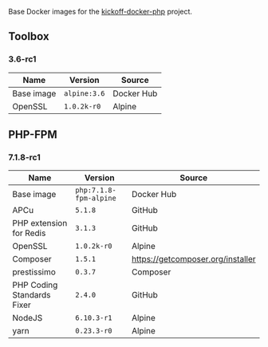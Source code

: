 Base Docker images for the [kickoff-docker-php](https://github.com/thecodingmachine/kickoff-docker-php/) project.

## Toolbox

### 3.6-rc1

| Name       | Version                                    | Source     |
|------------|--------------------------------------------|------------|
| Base image | `alpine:3.6` | Docker Hub |
| OpenSSL    | `1.0.2k-r0`       | Alpine     |

## PHP-FPM

### 7.1.8-rc1

| Name                       | Version                                         | Source                            |
|----------------------------|-------------------------------------------------|-----------------------------------|
| Base image                 | `php:7.1.8-fpm-alpine` | Docker Hub                        |
| APCu                       | `5.1.8`               | GitHub                            |
| PHP extension for Redis    | `3.1.3`           | GitHub                            |
| OpenSSL                    | `1.0.2k-r0`            | Alpine                            |
| Composer                   | `1.5.1`           | https://getcomposer.org/installer |
| prestissimo                | `0.3.7`        | Composer                          |
| PHP Coding Standards Fixer | `2.4.0`       | GitHub                            |
| NodeJS                     | `6.10.3-r1`               | Alpine                            |
| yarn                       | `0.23.3-r0`               | Alpine                            |
